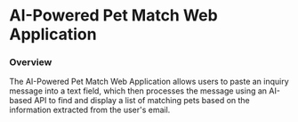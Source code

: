 # AI-Powered Pet Match Web Application

### Overview

The AI-Powered Pet Match Web Application allows users to paste an inquiry message into a text field, which then processes the message using an AI-based API to find and display a list of matching pets based on the information extracted from the user's email.
